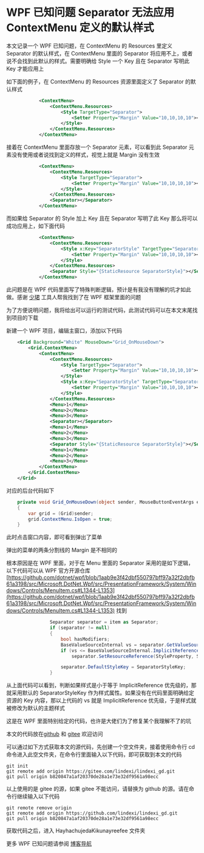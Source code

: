 # WPF 已知问题 Separator 无法应用 ContextMenu 定义的默认样式

本文记录一个 WPF 已知问题，在 ContextMenu 的 Resources 里定义 Separator 的默认样式，在 ContextMenu 里面的 Separator 将应用不上，或者说不会找到此默认的样式。需要明确给 Style 一个 Key 且在 Separator 写明此 Key 才能应用上

<!--more-->

<!-- 博客 -->
<!-- 发布 -->

如下面的例子，在 ContextMenu 的 Resources 资源里面定义了 Separator 的默认样式

```xml
            <ContextMenu>
                <ContextMenu.Resources>
                    <Style TargetType="Separator">
                        <Setter Property="Margin" Value="10,10,10,10"></Setter>
                    </Style>
                </ContextMenu.Resources>
            </ContextMenu>
```

接着在 ContextMenu 里面存放一个 Separator 元素，可以看到此 Separator 元素没有使用或者说找到定义的样式，视觉上就是 Margin 没有生效

```xml
            <ContextMenu>
                <ContextMenu.Resources>
                    <Style TargetType="Separator">
                        <Setter Property="Margin" Value="10,10,10,10"></Setter>
                    </Style>
                </ContextMenu.Resources>
                <Separator></Separator>
            </ContextMenu>
```

而如果给 Separator 的 Style 加上 Key 且在 Separator 写明了此 Key 那么将可以成功应用上，如下面代码

```xml
            <ContextMenu>
                <ContextMenu.Resources>
                    <Style x:Key="SeparatorStyle" TargetType="Separator">
                        <Setter Property="Margin" Value="10,10,10,10"></Setter>
                    </Style>
                </ContextMenu.Resources>
                <Separator Style="{StaticResource SeparatorStyle}"></Separator>
            </ContextMenu>
```

此问题是在 WPF 代码里面写了特殊判断逻辑，预计是有我没有理解的坑才如此做。感谢 [少珺](https://blog.sdlsj.net/) 工具人帮我找到了在 WPF 框架里面的问题

为了方便说明问题，我将给出可以运行的测试代码，此测试代码可以在本文末尾找到项目的下载

新建一个 WPF 项目，编辑主窗口，添加以下代码

```xml
    <Grid Background="White" MouseDown="Grid_OnMouseDown">
        <Grid.ContextMenu>
            <ContextMenu>
                <ContextMenu.Resources>
                    <Style TargetType="Separator">
                        <Setter Property="Margin" Value="10,10,10,10"></Setter>
                    </Style>
                    <Style x:Key="SeparatorStyle" TargetType="Separator">
                        <Setter Property="Margin" Value="10,10,10,10"></Setter>
                    </Style>
                </ContextMenu.Resources>
                <Menu>1</Menu>
                <Menu>2</Menu>
                <Menu>3</Menu>
                <Separator></Separator>
                <Menu>1</Menu>
                <Menu>2</Menu>
                <Menu>3</Menu>
                <Separator Style="{StaticResource SeparatorStyle}"></Separator>
                <Menu>1</Menu>
                <Menu>2</Menu>
                <Menu>3</Menu>
            </ContextMenu>
        </Grid.ContextMenu>
    </Grid>
```

对应的后台代码如下

```csharp
    private void Grid_OnMouseDown(object sender, MouseButtonEventArgs e)
    {
        var grid = (Grid)sender;
        grid.ContextMenu.IsOpen = true;
    }
```

此时点击窗口内容，即可看到弹出了菜单

弹出的菜单的两条分割线的 Margin 是不相同的

根本原因是在 WPF 里面，对于在 Menu 里面的 Separator 采用的是如下逻辑，以下代码可以从 WPF 官方开源仓库 [https://github.com/dotnet/wpf/blob/1aab9e3f42dbf550797bff97a32f2dbfb61a3198/src/Microsoft.DotNet.Wpf/src/PresentationFramework/System/Windows/Controls/MenuItem.cs#L1344-L1353](https://github.com/dotnet/wpf/blob/1aab9e3f42dbf550797bff97a32f2dbfb61a3198/src/Microsoft.DotNet.Wpf/src/PresentationFramework/System/Windows/Controls/MenuItem.cs#L1344-L1353) 找到

```csharp
                Separator separator = item as Separator;
                if (separator != null)
                {
                    bool hasModifiers;
                    BaseValueSourceInternal vs = separator.GetValueSource(StyleProperty, null, out hasModifiers);
                    if (vs <= BaseValueSourceInternal.ImplicitReference)
                        separator.SetResourceReference(StyleProperty, SeparatorStyleKey);

                    separator.DefaultStyleKey = SeparatorStyleKey;
                }
```

从上面代码可以看到，判断如果样式是小于等于 ImplicitReference 优先级的，那就采用默认的 SeparatorStyleKey 作为样式属性。如果没有在代码里面明确给定资源的 Key 内容，那以上代码的 vs 就是 ImplicitReference 优先级，于是样式就被修改为默认的主题样式

这是在 WPF 里面特别给定的代码，也许是大佬们为了修复某个我理解不了的坑

本文的代码放在[github](https://github.com/lindexi/lindexi_gd/tree/b820847a1af20370de28a1e73e32df9561a98ecc/HayhachujedaKikunayreefee) 和 [gitee](https://gitee.com/lindexi/lindexi_gd/tree/b820847a1af20370de28a1e73e32df9561a98ecc/HayhachujedaKikunayreefee) 欢迎访问

可以通过如下方式获取本文的源代码，先创建一个空文件夹，接着使用命令行 cd 命令进入此空文件夹，在命令行里面输入以下代码，即可获取到本文的代码

```
git init
git remote add origin https://gitee.com/lindexi/lindexi_gd.git
git pull origin b820847a1af20370de28a1e73e32df9561a98ecc
```

以上使用的是 gitee 的源，如果 gitee 不能访问，请替换为 github 的源。请在命令行继续输入以下代码

```
git remote remove origin
git remote add origin https://github.com/lindexi/lindexi_gd.git
git pull origin b820847a1af20370de28a1e73e32df9561a98ecc
```

获取代码之后，进入 HayhachujedaKikunayreefee 文件夹

更多 WPF 已知问题请参阅 [博客导航](https://blog.lindexi.com/post/%E5%8D%9A%E5%AE%A2%E5%AF%BC%E8%88%AA.html )